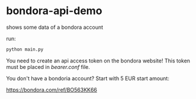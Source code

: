 # bondora-api-demo
shows some data of a bondora account

run:

```bash
python main.py
```

You need to create an api access token on the bondora website! This token must be placed in _bearer.conf_ file.

You don't have a bondoria account? Start with 5 EUR start amount:

https://bondora.com/ref/BO563KK66





